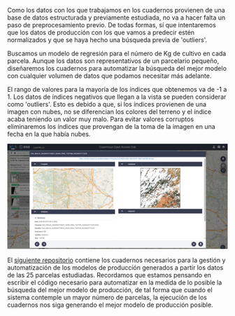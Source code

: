 
Como los datos con los que trabajamos en los cuadernos provienen de una base de datos estructurada y previamente estudiada, no va a hacer falta un paso de preprocesamiento previo. De todas formas, sí que intentaremos que los datos de producción con los que vamos a predecir estén normalizados y que se haya hecho una búsqueda previa de 'outliers'.

Buscamos un modelo de regresión para el número de Kg de cultivo en cada parcela. Aunque los datos son representativos de un parcelario pequeño, diseñaremos los cuadernos para automatizar la búsqueda del mejor modelo con cualquier volumen de datos que podamos necesitar más adelante.

El rango de valores para la mayoría de los índices que obtenemos va de -1 a 1. Los datos de índices negativos que llegan a la vista se pueden considerar como 'outliers'. Esto es debido a que, si los índices provienen de una imagen con nubes, no se diferencian los colores del terreno y el índice acaba teniendo un valor muy malo. Para evitar valores corruptos eliminaremos los índices que provengan de la toma de la imagen en una fecha en la que había nubes.

![](figures/nubes.png)

El [siguiente repositorio](https://github.com/alesteba/tfg/tree/main/entregables) contiene los cuadernos necesarios para la gestión y automatización de los modelos de producción generados a partir los datos de las 25 parcelas estudiadas. Recordamos que estamos pensando en escribir el código necesario para automatizar en la medida de lo posible la búsqueda del mejor modelo de producción, de tal forma que cuando el sistema contemple un mayor número de parcelas, la ejecución de los cuadernos nos siga generando el mejor modelo de producción posible.